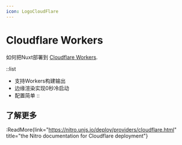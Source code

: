 ```yaml
---
icon: LogoCloudFlare
---
```


# Cloudflare Workers

如何把Nuxt部署到 [Cloudflare Workers](https://workers.cloudflare.com/).

::list

- 支持Workers构建输出
- 边缘渲染实现0秒冷启动
- 配置简单
::

## 了解更多

:ReadMore{link="https://nitro.unjs.io/deploy/providers/cloudflare.html" title="the Nitro documentation for Cloudflare deployment"}
